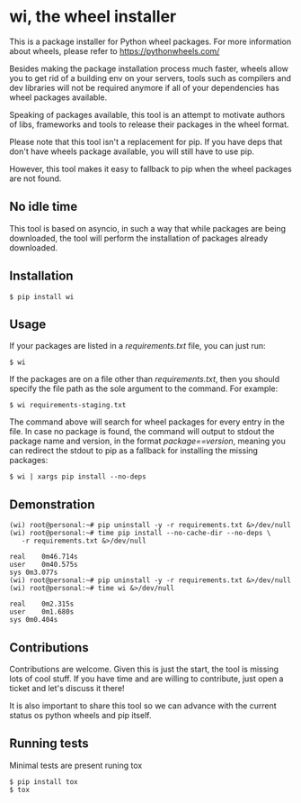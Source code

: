 # wi, the wheel installer 

This is a package installer for Python wheel packages. For more information
about wheels, please refer to https://pythonwheels.com/

Besides making the package installation process much faster, wheels allow
you to get rid of a building env on your servers, tools such as compilers
and dev libraries will not be required anymore if all of your dependencies
has wheel packages available.

Speaking of packages available, this tool is an attempt to motivate authors
of libs, frameworks and tools to release their packages in the wheel format.

Please note that this tool isn't a replacement for pip. If you have deps
that don't have wheels package available, you will still have to use pip.

However, this tool makes it easy to fallback to pip when the wheel packages
are not found.

## No idle time

This tool is based on asyncio, in such a way that while packages are being
downloaded, the tool will perform the installation of packages already
downloaded.

## Installation

    $ pip install wi

## Usage

If your packages are listed in a _requirements.txt_ file, you can just run:

    $ wi

If the packages are on a file other than _requirements.txt_, then you should
specify the file path as the sole argument to the command. For example:

    $ wi requirements-staging.txt

The command above will search for wheel packages for every entry in the file.
In case no package is found, the command will output to stdout the package
name and version, in the format _package==version_, meaning you can redirect
the stdout to pip as a fallback for installing the missing packages:

    $ wi | xargs pip install --no-deps

## Demonstration

    (wi) root@personal:~# pip uninstall -y -r requirements.txt &>/dev/null
    (wi) root@personal:~# time pip install --no-cache-dir --no-deps \
       -r requirements.txt &>/dev/null

    real	0m46.714s
    user	0m40.575s
    sys	0m3.077s
    (wi) root@personal:~# pip uninstall -y -r requirements.txt &>/dev/null
    (wi) root@personal:~# time wi &>/dev/null
    
    real	0m2.315s
    user	0m1.680s
    sys	0m0.404s
    
## Contributions

Contributions are welcome. Given this is just the start, the tool is missing
lots of cool stuff. If you have time and are willing to contribute, just
open a ticket and let's discuss it there!

It is also important to share this tool so we can advance with the current
status os python wheels and pip itself.

## Running tests

Minimal tests are present runing tox

    $ pip install tox
    $ tox
